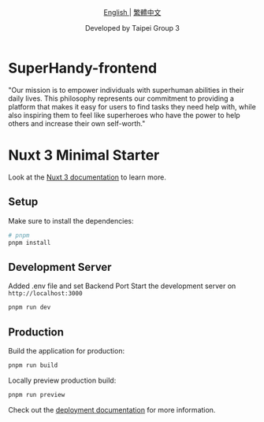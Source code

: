 <p align="center">
  <a href="./README.md"> English </a> | <a href="./README.zh-TW.md"> 繁體中文
  </a>
</p>
  
<p align="center">
  Developed by Taipei Group 3<br></a>
<br>

</p>

# SuperHandy-frontend
"Our mission is to empower individuals with superhuman abilities in their daily lives. This philosophy represents our commitment to providing a platform that makes it easy for users to find tasks they need help with, while also inspiring them to feel like superheroes who have the power to help others and increase their own self-worth."

# Nuxt 3 Minimal Starter

Look at the [Nuxt 3 documentation](https://nuxt.com/docs/getting-started/introduction) to learn more.

## Setup

Make sure to install the dependencies:

```bash
# pnpm
pnpm install
```

## Development Server

Added .env file and set Backend Port
Start the development server on `http://localhost:3000`

```bash
pnpm run dev
```

## Production

Build the application for production:

```bash
pnpm run build
```

Locally preview production build:

```bash
pnpm run preview
```

Check out the [deployment documentation](https://nuxt.com/docs/getting-started/deployment) for more information.
